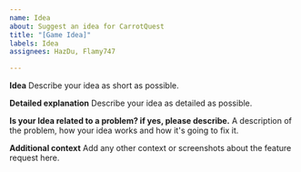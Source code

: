 ```yaml
---
name: Idea
about: Suggest an idea for CarrotQuest
title: "[Game Idea]"
labels: Idea
assignees: HazDu, Flamy747

---
```


**Idea**
Describe your idea as short as possible.

**Detailed explanation**
Describe your idea as detailed as possible.

**Is your Idea related to a problem? if yes, please describe.**
A description of the problem, how your idea works and how it's going to fix it.

**Additional context**
Add any other context or screenshots about the feature request here.
